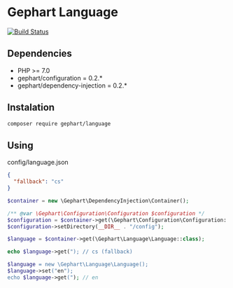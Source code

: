 Gephart Language
===

[![Build Status](https://travis-ci.org/gephart/language.svg?branch=master)](https://travis-ci.org/gephart/language)

Dependencies
---
 - PHP >= 7.0
 - gephart/configuration = 0.2.*
 - gephart/dependency-injection = 0.2.*

Instalation
---

```bash
composer require gephart/language
```

Using
---

config/language.json
```json
{
  "fallback": "cs"
}
```

```php
$container = new \Gephart\DependencyInjection\Container();

/** @var \Gephart\Configuration\Configuration $configuration */
$configuration = $container->get(\Gephart\Configuration\Configuration::class);
$configuration->setDirectory(__DIR__ . "/config");

$language = $container->get(\Gephart\Language\Language::class);

echo $language->get("); // cs (fallback)

$language = new \Gephart\Language\Language();
$language->set("en");
echo $language->get("); // en
```